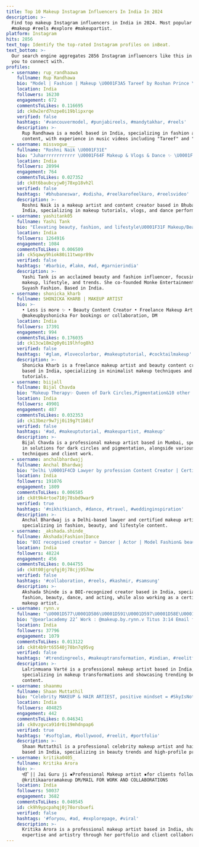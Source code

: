```yaml
---
title: Top 10 Makeup Instagram Influencers In India In 2024
description: >-
  Find top makeup Instagram influencers in India in 2024. Most popular hashtags:
  #makeup #reels #explore #makeupartist.
platform: Instagram
hits: 2856
text_top: Identify the top-rated Instagram profiles on inBeat.
text_bottom: >-
  Our search engine aggregates 2856 Instagram influencers like this in India for
  you to connect with.
profiles:
  - username: rup_randhaawa
    fullname: Rup Randhawa
    bio: "Model | Fashion | Makeup \U0001F3A5 Tareef by Roshan Prince \U0001F3A5 HUSAN by Debi Makhsoospuri California, US Email for business inquiries"
    location: India
    followers: 16230
    engagement: 672
    commentsToLikes: 0.116695
    id: ck0w2erd7nzpe0i19blipxrqe
    verified: false
    hashtags: '#vancouvermodel, #punjabireels, #mandytakhar, #reels'
    description: >-
      Rup Randhawa is a model based in India, specializing in fashion and makeup
      content, with experience in music videos including "Tareef" and "HUSAN."
  - username: missvogue___
    fullname: "Roshni Naik \U0001F31E"
    bio: "Juharrrrrrrrrrrr \U0001F64F Makeup & Vlogs & Dance ✨️ \U0001F4CD Bhubaneswar, Odisha Business Page @mua_roshninaik \U0001F4E7 naikroshni33@gmail.com \U0001F4F9 Roshni Naik"
    location: India
    followers: 28994
    engagement: 764
    commentsToLikes: 0.027352
    id: ck8t6baubcyjw0j78xp18vh2l
    verified: false
    hashtags: '#bhubaneswar, #odisha, #reelkarofeelkaro, #reelsvideo'
    description: >-
      Roshni Naik is a makeup artist and content creator based in Bhubaneswar,
      India, specializing in makeup tutorials, vlogs, and dance performances.
  - username: yashitank05
    fullname: Yashi Tank
    bio: "Elevating beauty, fashion, and lifestyle\U0001F31F Makeup/Beauty Influencer of the Year \U0001F3C6 @exhibitmagazine Biz @monkentertainment Co-Founder @suyash.fashion"
    location: India
    followers: 1264916
    engagement: 1084
    commentsToLikes: 0.006509
    id: ck5qawy9hiok80i11twopr89v
    verified: false
    hashtags: '#barbie, #lakm, #ad, #garnierindia'
    description: >-
      Yashi Tank is an acclaimed beauty and fashion influencer, focusing on
      makeup, lifestyle, and trends. She co-founded Monke Entertainment and
      Suyash Fashion. Based in India.
  - username: shonicka_kharb
    fullname: SHONICKA KHARB | MAKEUP ARTIST
    bio: >-
      • Less is more ✨ • Beauty Content Creator • Freelance Makeup Artist
      @makeupbyshonicka For bookings or collaboration, DM
    location: India
    followers: 17391
    engagement: 994
    commentsToLikes: 0.176035
    id: ck13cw18m2g0y0i19lhfog8h3
    verified: false
    hashtags: '#glam, #lovecolorbar, #makeuptutorial, #cocktailmakeup'
    description: >-
      Shonicka Kharb is a freelance makeup artist and beauty content creator
      based in India, specializing in minimalist makeup techniques and
      tutorials.
  - username: biijall
    fullname: Bijal Chavda
    bio: "Makeup Therapy✨ Queen of Dark Circles,Pigmentation&10 other things MTV Winged Winner \U0001F4CDMumbai Client work @makeuptherapies"
    location: India
    followers: 49901
    engagement: 487
    commentsToLikes: 0.032353
    id: ck13bmzr9w7jj0i19g7t1b8if
    verified: false
    hashtags: '#ad, #makeuptutorial, #makeupartist, #makeup'
    description: >-
      Bijal Chavda is a professional makeup artist based in Mumbai, specializing
      in solutions for dark circles and pigmentation, alongside various beauty
      techniques and client work.
  - username: anchalbhardwajj
    fullname: Anchal Bhardwaj
    bio: "Delhi \U0001F4CD Lawyer by profession Content Creator | Certified Makeup Artist | Fashion , Beauty and Life Jai Guruji\U0001F64F\U0001F3FB"
    location: India
    followers: 191076
    engagement: 1809
    commentsToLikes: 0.006585
    id: ck8t9k4rtoe710j78sbd9war9
    verified: true
    hashtags: '#nikhitkianch, #dance, #travel, #weddinginspiration'
    description: >-
      Anchal Bhardwaj is a Delhi-based lawyer and certified makeup artist,
      specializing in fashion, beauty, and lifestyle content.
  - username: _akshada.shinde_
    fullname: Akshada|Fashion|Dance
    bio: "BOI recognised creator ⭐️ Dancer | Actor | Model Fashion& beauty content creator Certified Makeup artist \U0001F484 @makeupbyakshada"
    location: India
    followers: 48224
    engagement: 456
    commentsToLikes: 0.044755
    id: ck8t00jgrqfgj0j78cjj957mw
    verified: false
    hashtags: '#collaboration, #reels, #kashmir, #samsung'
    description: >-
      Akshada Shinde is a BOI-recognized creator based in India, specializing in
      fashion, beauty, dance, and acting, while also working as a certified
      makeup artist.
  - username: rynn.v
    fullname: "\U0001D577\U0001D586\U0001D591\U0001D597\U0001D58E\U0001D593\U0001D592\U0001D59A\U0001D586\U0001D593\U0001D586 \U0001D581\U0001D586\U0001D597\U0001D599\U0001D58A || \U0001F1EE\U0001F1F3\U0001F3F3️‍\U0001F308"
    bio: "@pearlacademy 22’ Work : @makeup.by.rynn.v Titus 3:14 Email for PR \U0001F4E7 @rynn.v_ \U0001F6BD"
    location: India
    followers: 37796
    engagement: 1079
    commentsToLikes: 0.013122
    id: ck8t4b9rt65540j78bn7q95vg
    verified: false
    hashtags: '#trendingreels, #makeuptransformation, #indian, #reelitfeelit'
    description: >-
      Lalrinmuana Varté is a professional makeup artist based in India,
      specializing in makeup transformations and showcasing trending beauty
      content.
  - username: shaanmu
    fullname: Shaan Muttathil
    bio: "Celebrity MAKEUP & HAIR ARTIEST, positive mindset = #SkyIsNotEvenTheLimit for all of us\U0001F9FF❤️"
    location: India
    followers: 404825
    engagement: 442
    commentsToLikes: 0.046341
    id: ck0vzgvca91dr0i19mhdnpap6
    verified: true
    hashtags: '#softglam, #bollywood, #reelit, #portfolio'
    description: >-
      Shaan Muttathil is a professional celebrity makeup artist and hair stylist
      based in India, specializing in beauty trends and high-profile projects.
  - username: kritika0405_
    fullname: Kritika Arora
    bio: >-
      ੴ || Jai Guru ji ▪️Professional Makeup artist ▪️for clients follow
      @kritikaaroramakeup DM/MAIL FOR WORK AND COLLABORATIONS
    location: India
    followers: 50037
    engagement: 3682
    commentsToLikes: 0.040545
    id: ck9h9ypcpahqj0j78orsbuefi
    verified: false
    hashtags: '#foryou, #ad, #explorepage, #viral'
    description: >-
      Kritika Arora is a professional makeup artist based in India, sharing
      expertise and artistry through her portfolio and client collaborations.
---
```


